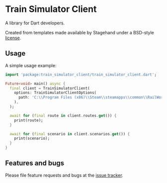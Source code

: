 # Train Simulator Client

A library for Dart developers.

Created from templates made available by Stagehand under a BSD-style
[license](https://github.com/dart-lang/stagehand/blob/master/LICENSE).

## Usage

A simple usage example:

```dart
import 'package:train_simulator_client/train_simulator_client.dart';

Future<void> main() async {
  final client = TrainSimulatorClient(
    options: TrainSimulatorClientOptions(
      path: 'C:\\Program Files (x86)\\Steam\\steamapps\\common\\RailWorks',
    ),
  );

  await for (final route in client.routes.get()) {
    print(route);
  }

  await for (final scenario in client.scenarios.get()) {
    print(scenario);
  }
}
```

## Features and bugs

Please file feature requests and bugs at the [issue tracker][tracker].

[tracker]: https://github.com/tnc1997/dart-train-simulator-client/issues
